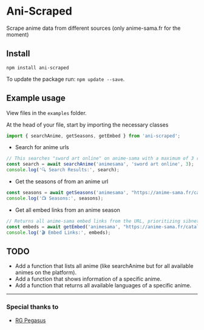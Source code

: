 # Ani-Scraped
Scrape anime data from different sources (only anime-sama.fr for the moment)

## Install
```
npm install ani-scraped
```
To update the package run: `npm update --save`.

## Example usage
View files in the `examples` folder.

At the head of your file, start by importing the necessary classes
```js
import { searchAnime, getSeasons, getEmbed } from 'ani-scraped';
```
- Search for anime urls
```js
// This searches "sword art online" on anime-sama with a maximum of 3 results.
const search = await searchAnime('animesama', 'sword art online', 3);
console.log('🔍 Search Results:', search);
```
- Get the seasons of from an anime url
```js
const seasons = await getSeasons('animesama', "https://anime-sama.fr/catalogue/sword-art-online/");
console.log('📺 Seasons:', seasons);
```
- Get all embed links from an anime season
```js
// Returns all anime-sama embed links from the URL, prioritizing sibnet over vidmoly.
const embeds = await getEmbed('animesama', "https://anime-sama.fr/catalogue/sword-art-online/saison1/vostfr", ['sibnet', 'vidmoly']);
console.log('🎬 Embed Links:', embeds);
```

## TODO
- Add a function that lists all anime (like searchAnime but for all available animes on the platform).
- Add a function that shows information of a specific anime.
- Add a function that returns all available languages of a specific anime.

___

### Special thanks to
- [RG Pegasus](https://github.com/rgpegasus)